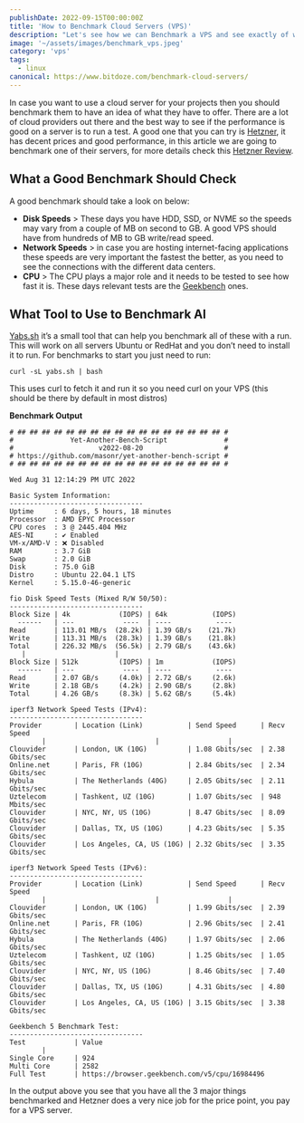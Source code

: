 ```yaml
---
publishDate: 2022-09-15T00:00:00Z
title: 'How to Benchmark Cloud Servers (VPS)'
description: "Let's see how we can Benchmark a VPS and see exactly of what is capable off"
image: '~/assets/images/benchmark_vps.jpeg'
category: 'vps'
tags:
  - linux
canonical: https://www.bitdoze.com/benchmark-cloud-servers/
---
```


In case you want to use a cloud server for your projects then you should benchmark them to have an idea of what they have to offer. There are a lot of cloud providers out there and the best way to see if the performance is good on a server is to run a test. A good one that you can try is [Hetzner](https://go.bitdoze.com/hetzner), it has decent prices and good performance, in this article we are going to benchmark one of their servers, for more details check this [Hetzner Review](https://www.wpdoze.com/hetzner-cloud-review/).

## What a Good Benchmark Should Check

A good benchmark should take a look on below:

- **Disk Speeds** > These days you have HDD, SSD, or NVME so the speeds may vary from a couple of MB on second to GB. A good VPS should have from hundreds of MB to GB write/read speed.
- **Network Speeds** > in case you are hosting internet-facing applications these speeds are very important the fastest the better, as you need to see the connections with the different data centers.
- **CPU** > The CPU plays a major role and it needs to be tested to see how fast it is. These days relevant tests are the [Geekbench](https://www.geekbench.com/) ones.

## What Tool to Use to Benchmark Al

[Yabs.sh](https://github.com/masonr/yet-another-bench-script) it’s a small tool that can help you benchmark all of these with a run. This will work on all servers Ubuntu or RedHat and you don’t need to install it to run. For benchmarks to start you just need to run:

    curl -sL yabs.sh | bash

This uses curl to fetch it and run it so you need curl on your VPS (this should be there by default in most distros)

**Benchmark Output**

    # ## ## ## ## ## ## ## ## ## ## ## ## ## ## ## ## ## #
    #              Yet-Another-Bench-Script              #
    #                     v2022-08-20                    #
    # https://github.com/masonr/yet-another-bench-script #
    # ## ## ## ## ## ## ## ## ## ## ## ## ## ## ## ## ## #

    Wed Aug 31 12:14:29 PM UTC 2022

    Basic System Information:
    ---------------------------------
    Uptime     : 6 days, 5 hours, 18 minutes
    Processor  : AMD EPYC Processor
    CPU cores  : 3 @ 2445.404 MHz
    AES-NI     : ✔ Enabled
    VM-x/AMD-V : ❌ Disabled
    RAM        : 3.7 GiB
    Swap       : 2.0 GiB
    Disk       : 75.0 GiB
    Distro     : Ubuntu 22.04.1 LTS
    Kernel     : 5.15.0-46-generic

    fio Disk Speed Tests (Mixed R/W 50/50):
    ---------------------------------
    Block Size | 4k            (IOPS) | 64k           (IOPS)
      ------   | ---            ----  | ----           ----
    Read       | 113.01 MB/s  (28.2k) | 1.39 GB/s    (21.7k)
    Write      | 113.31 MB/s  (28.3k) | 1.39 GB/s    (21.8k)
    Total      | 226.32 MB/s  (56.5k) | 2.79 GB/s    (43.6k)
       |                      |
    Block Size | 512k          (IOPS) | 1m            (IOPS)
      ------   | ---            ----  | ----           ----
    Read       | 2.07 GB/s     (4.0k) | 2.72 GB/s     (2.6k)
    Write      | 2.18 GB/s     (4.2k) | 2.90 GB/s     (2.8k)
    Total      | 4.26 GB/s     (8.3k) | 5.62 GB/s     (5.4k)

    iperf3 Network Speed Tests (IPv4):
    ---------------------------------
    Provider        | Location (Link)           | Send Speed      | Recv Speed
            |                           |                 |
    Clouvider       | London, UK (10G)          | 1.08 Gbits/sec  | 2.38 Gbits/sec
    Online.net      | Paris, FR (10G)           | 2.84 Gbits/sec  | 2.34 Gbits/sec
    Hybula          | The Netherlands (40G)     | 2.05 Gbits/sec  | 2.11 Gbits/sec
    Uztelecom       | Tashkent, UZ (10G)        | 1.07 Gbits/sec  | 948 Mbits/sec
    Clouvider       | NYC, NY, US (10G)         | 8.47 Gbits/sec  | 8.09 Gbits/sec
    Clouvider       | Dallas, TX, US (10G)      | 4.23 Gbits/sec  | 5.35 Gbits/sec
    Clouvider       | Los Angeles, CA, US (10G) | 2.32 Gbits/sec  | 3.35 Gbits/sec

    iperf3 Network Speed Tests (IPv6):
    ---------------------------------
    Provider        | Location (Link)           | Send Speed      | Recv Speed
            |                           |                 |
    Clouvider       | London, UK (10G)          | 1.99 Gbits/sec  | 2.39 Gbits/sec
    Online.net      | Paris, FR (10G)           | 2.96 Gbits/sec  | 2.41 Gbits/sec
    Hybula          | The Netherlands (40G)     | 1.97 Gbits/sec  | 2.06 Gbits/sec
    Uztelecom       | Tashkent, UZ (10G)        | 1.25 Gbits/sec  | 1.05 Gbits/sec
    Clouvider       | NYC, NY, US (10G)         | 8.46 Gbits/sec  | 7.40 Gbits/sec
    Clouvider       | Dallas, TX, US (10G)      | 4.31 Gbits/sec  | 4.80 Gbits/sec
    Clouvider       | Los Angeles, CA, US (10G) | 3.15 Gbits/sec  | 3.38 Gbits/sec

    Geekbench 5 Benchmark Test:
    ---------------------------------
    Test            | Value
            |
    Single Core     | 924
    Multi Core      | 2582
    Full Test       | https://browser.geekbench.com/v5/cpu/16984496

In the output above you see that you have all the 3 major things benchmarked and Hetzner does a very nice job for the price point, you pay for a VPS server.
